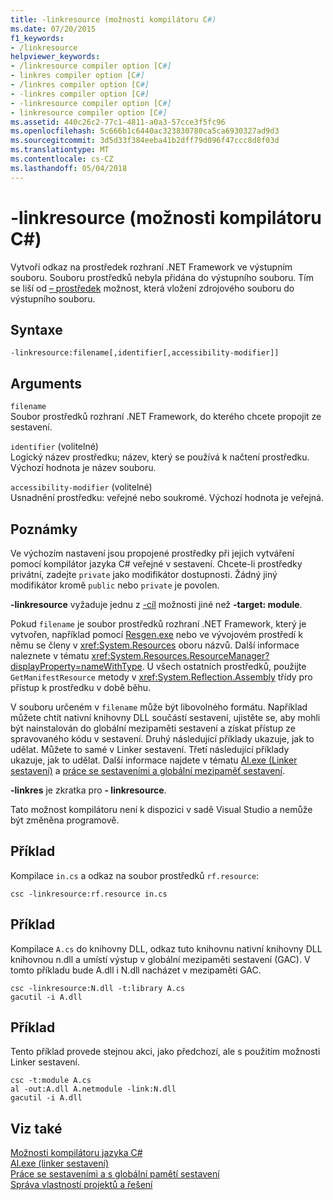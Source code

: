 ```yaml
---
title: -linkresource (možnosti kompilátoru C#)
ms.date: 07/20/2015
f1_keywords:
- /linkresource
helpviewer_keywords:
- /linkresource compiler option [C#]
- linkres compiler option [C#]
- /linkres compiler option [C#]
- -linkres compiler option [C#]
- -linkresource compiler option [C#]
- linkresource compiler option [C#]
ms.assetid: 440c26c2-77c1-4811-a0a3-57cce3f5fc96
ms.openlocfilehash: 5c666b1c6440ac323830780ca5ca6930327ad9d3
ms.sourcegitcommit: 3d5d33f384eeba41b2dff79d096f47ccc8d8f03d
ms.translationtype: MT
ms.contentlocale: cs-CZ
ms.lasthandoff: 05/04/2018
---
```

# <a name="-linkresource-c-compiler-options"></a>-linkresource (možnosti kompilátoru C#)
Vytvoří odkaz na prostředek rozhraní .NET Framework ve výstupním souboru. Souboru prostředků nebyla přidána do výstupního souboru. Tím se liší od [– prostředek](../../../csharp/language-reference/compiler-options/resource-compiler-option.md) možnost, která vložení zdrojového souboru do výstupního souboru.  
  
## <a name="syntax"></a>Syntaxe  
  
```console  
-linkresource:filename[,identifier[,accessibility-modifier]]  
```  
  
## <a name="arguments"></a>Arguments  
 `filename`  
 Soubor prostředků rozhraní .NET Framework, do kterého chcete propojit ze sestavení.  
  
 `identifier` (volitelné)  
 Logický název prostředku; název, který se používá k načtení prostředku. Výchozí hodnota je název souboru.  
  
 `accessibility-modifier` (volitelné)  
 Usnadnění prostředku: veřejné nebo soukromé. Výchozí hodnota je veřejná.  
  
## <a name="remarks"></a>Poznámky  
 Ve výchozím nastavení jsou propojené prostředky při jejich vytváření pomocí kompilátor jazyka C# veřejné v sestavení. Chcete-li prostředky privátní, zadejte `private` jako modifikátor dostupnosti. Žádný jiný modifikátor kromě `public` nebo `private` je povolen.  
  
 **-linkresource** vyžaduje jednu z [-cíl](../../../csharp/language-reference/compiler-options/target-compiler-option.md) možnosti jiné než **-target: module**.  
  
 Pokud `filename` je soubor prostředků rozhraní .NET Framework, který je vytvořen, například pomocí [Resgen.exe](../../../framework/tools/resgen-exe-resource-file-generator.md) nebo ve vývojovém prostředí k němu se členy v <xref:System.Resources> oboru názvů. Další informace naleznete v tématu <xref:System.Resources.ResourceManager?displayProperty=nameWithType>. U všech ostatních prostředků, použijte `GetManifestResource` metody v <xref:System.Reflection.Assembly> třídy pro přístup k prostředku v době běhu.  
  
 V souboru určeném v `filename` může být libovolného formátu. Například můžete chtít nativní knihovny DLL součástí sestavení, ujistěte se, aby mohli být nainstalován do globální mezipaměti sestavení a získat přístup ze spravovaného kódu v sestavení. Druhý následující příklady ukazuje, jak to udělat. Můžete to samé v Linker sestavení. Třetí následující příklady ukazuje, jak to udělat. Další informace najdete v tématu [Al.exe (Linker sestavení)](../../../framework/tools/al-exe-assembly-linker.md) a [práce se sestaveními a globální mezipaměť sestavení](../../../framework/app-domains/working-with-assemblies-and-the-gac.md).  
  
 **-linkres** je zkratka pro **- linkresource**.  
  
 Tato možnost kompilátoru není k dispozici v sadě Visual Studio a nemůže být změněna programově.  
  
## <a name="example"></a>Příklad  
 Kompilace `in.cs` a odkaz na soubor prostředků `rf.resource`:  
  
```console  
csc -linkresource:rf.resource in.cs  
```  
  
## <a name="example"></a>Příklad  
 Kompilace `A.cs` do knihovny DLL, odkaz tuto knihovnu nativní knihovny DLL knihovnou n.dll a umístí výstup v globální mezipaměti sestavení (GAC). V tomto příkladu bude A.dll i N.dll nacházet v mezipaměti GAC.  
  
```console  
csc -linkresource:N.dll -t:library A.cs  
gacutil -i A.dll  
```  
  
## <a name="example"></a>Příklad  
 Tento příklad provede stejnou akci, jako předchozí, ale s použitím možnosti Linker sestavení.  
  
```console  
csc -t:module A.cs  
al -out:A.dll A.netmodule -link:N.dll   
gacutil -i A.dll  
```  
  
## <a name="see-also"></a>Viz také  
 [Možnosti kompilátoru jazyka C#](../../../csharp/language-reference/compiler-options/index.md)  
 [Al.exe (linker sestavení)](../../../framework/tools/al-exe-assembly-linker.md)  
 [Práce se sestaveními a s globální pamětí sestavení](../../../framework/app-domains/working-with-assemblies-and-the-gac.md)  
 [Správa vlastností projektů a řešení](/visualstudio/ide/managing-project-and-solution-properties)
